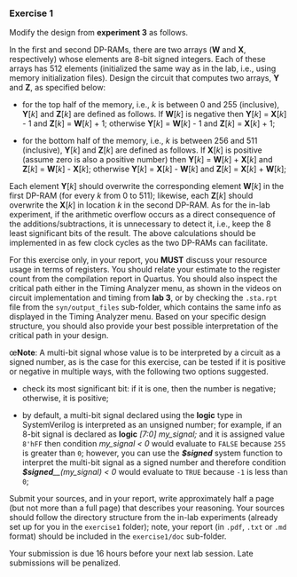 ### Exercise 1

Modify the design from __experiment 3__ as follows. 

In the first and second DP-RAMs, there are two arrays (**W** and **X**, respectively) whose elements are 8-bit signed integers. Each of these arrays has 512 elements (initialized the same way as in the lab, i.e., using memory initialization files). Design the circuit that computes two arrays, **Y** and **Z**, as specified below:

- for the top half of the memory, i.e., _k_ is between 0 and 255 (inclusive), **Y**[_k_] and **Z**[_k_] are defined as follows. If **W**[_k_] is negative then **Y**[_k_] = **X**[_k_] - 1 and **Z**[_k_] = **W**[_k_] + 1; otherwise **Y**[_k_] = **W**[_k_] - 1 and **Z**[_k_] = **X**[_k_] + 1;

- for the bottom half of the memory, i.e., _k_ is between 256 and 511 (inclusive), **Y**[_k_] and **Z**[_k_] are defined as follows. If **X**[_k_] is positive (assume zero is also a positive number) then **Y**[_k_] = **W**[_k_] + **X**[_k_] and **Z**[_k_] = **W**[_k_] - **X**[_k_]; otherwise **Y**[_k_] = **X**[_k_] - **W**[_k_] and **Z**[_k_] = **X**[_k_] + **W**[_k_];

Each element **Y**[_k_] should overwrite the corresponding element **W**[_k_] in the first DP-RAM (for every _k_ from 0 to 511); likewise, each **Z**[_k_] should overwrite the **X**[_k_] in location _k_ in the second DP-RAM. As for the in-lab experiment, if the arithmetic overflow occurs as a direct consequence of the additions/subtractions, it is unnecessary to detect it, i.e., keep the 8 least significant bits of the result. The above calculations should be implemented in as few clock cycles as the two DP-RAMs can facilitate.

For this exercise only, in your report, you __MUST__ discuss your resource usage in terms of registers. You should relate your estimate to the register count from the compilation report in Quartus. You should also inspect the critical path either in the Timing Analyzer menu, as shown in the videos on circuit implementation and timing from **lab 3**, or by checking the `.sta.rpt` file from the `syn/output_files` sub-folder, which contains the same info as displayed in the Timing Analyzer menu. Based on your specific design structure, you should also provide your best possible interpretation of the critical path in your design.

œ**Note**: A multi-bit signal whose value is to be interpreted by a circuit as a signed number, as is the case for this exercise, can be tested if it is positive or negative in multiple ways, with the following two options suggested.

- check its most significant bit: if it is one, then the number is negative; otherwise, it is positive; 

- by default, a multi-bit signal declared using the **logic** type in SystemVerilog is interpreted as an unsigned number; for example, if an 8-bit signal is declared as **logic** _[7:0] my\_signal;_ and it is assigned value `8'hFF` then condition _my\_signal < 0_ would evaluate to `FALSE` because `255` is greater than `0`; however, you can use the _**\$signed**_ system function to interpret the multi-bit signal as a signed number and therefore condition _**\$signed**__(my\_signal) < 0_ would evaluate to `TRUE` because `-1` is less than `0`;

Submit your sources, and in your report, write approximately half a page (but not more than a full page) that describes your reasoning. Your sources should follow the directory structure from the in-lab experiments (already set up for you in the `exercise1` folder); note, your report (in `.pdf`, `.txt` or `.md` format) should be included in the `exercise1/doc` sub-folder. 

Your submission is due 16 hours before your next lab session. Late submissions will be penalized.
